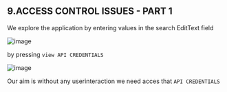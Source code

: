 ## 9.ACCESS CONTROL ISSUES - PART 1

We explore the application by entering values in the search EditText field

![image](https://github.com/ananthan05/Android-Security/assets/140697378/38b8f8a7-eb23-4a45-8001-157e05806d81)

by pressing `view API CREDENTIALS`

![image](https://github.com/ananthan05/Android-Security/assets/140697378/3c25ec7f-05e0-4d64-8302-f0beef0703e2)

Our aim is without any userinteraction we need acces that `API CREDENTIALS`

